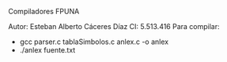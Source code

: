 Compiladores FPUNA

Autor: Esteban Alberto Cáceres Díaz CI: 5.513.416
Para compilar:
* gcc parser.c tablaSimbolos.c anlex.c -o anlex
* ./anlex fuente.txt
